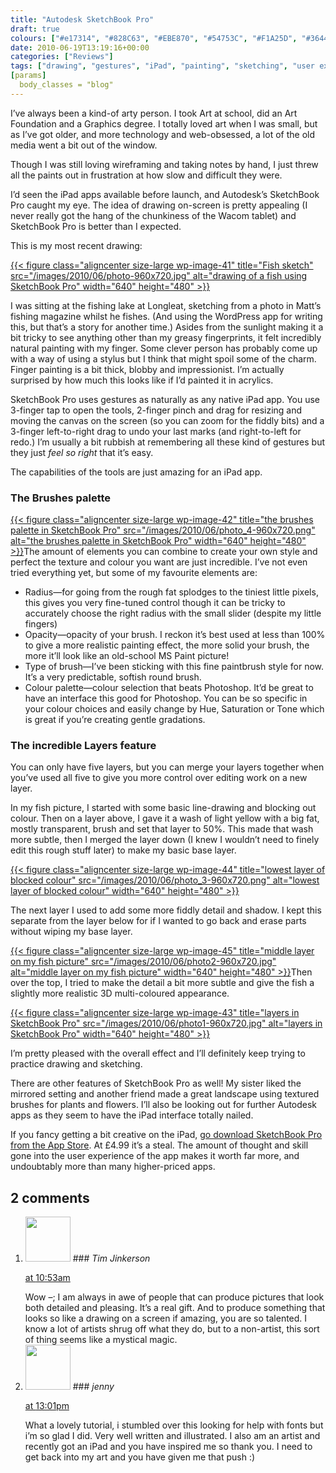 ```yaml
---
title: "Autodesk SketchBook Pro"
draft: true
colours: ["#e17314", "#828C63", "#EBE870", "#54753C", "#F1A25D", "#36442c", "#EBE870"]
date: 2010-06-19T13:19:16+00:00
categories: ["Reviews"]
tags: ["drawing", "gestures", "iPad", "painting", "sketching", "user experience"]
[params]
  body_classes = "blog"
---
```


I’ve always been a kind-of arty person. I took Art at school, did an Art Foundation and a Graphics degree. I totally loved art when I was small, but as I’ve got older, and more technology and web-obsessed, a lot of the old media went a bit out of the window.

Though I was still loving wireframing and taking notes by hand, I just threw all the paints out in frustration at how slow and difficult they were.

I’d seen the iPad apps available before launch, and Autodesk’s SketchBook Pro caught my eye. The idea of drawing on-screen is pretty appealing (I never really got the hang of the chunkiness of the Wacom tablet) and SketchBook Pro is better than I expected.

This is my most recent drawing:

[{{< figure class="aligncenter size-large wp-image-41" title="Fish sketch" src="/images/2010/06/photo-960x720.jpg" alt="drawing of a fish using SketchBook Pro" width="640" height="480" >}}](/images/2010/06/photo.jpg)

I was sitting at the fishing lake at Longleat, sketching from a photo in Matt’s fishing magazine whilst he fishes. (And using the WordPress app for writing this, but that’s a story for another time.) Asides from the sunlight making it a bit tricky to see anything other than my greasy fingerprints, it felt incredibly natural painting with my finger. Some clever person has probably come up with a way of using a stylus but I think that might spoil some of the charm. Finger painting is a bit thick, blobby and impressionist. I’m actually surprised by how much this looks like if I’d painted it in acrylics.

SketchBook Pro uses gestures as naturally as any native iPad app. You use 3-finger tap to open the tools, 2-finger pinch and drag for resizing and moving the canvas on the screen (so you can zoom for the fiddly bits) and a 3-finger left-to-right drag to undo your last marks (and right-to-left for redo.) I’m usually a bit rubbish at remembering all these kind of gestures but they just *feel so right* that it’s easy.

The capabilities of the tools are just amazing for an iPad app.

### The Brushes palette

[{{< figure class="aligncenter size-large wp-image-42" title="the brushes palette in SketchBook Pro" src="/images/2010/06/photo_4-960x720.png" alt="the brushes palette in SketchBook Pro" width="640" height="480" >}}](/images/2010/06/photo_4.png)The amount of elements you can combine to create your own style and perfect the texture and colour you want are just incredible. I’ve not even tried everything yet, but some of my favourite elements are:

* Radius—for going from the rough fat splodges to the tiniest little pixels, this gives you very fine-tuned control though it can be tricky to accurately choose the right radius with the small slider (despite my little fingers)
* Opacity—opacity of your brush. I reckon it’s best used at less than 100% to give a more realistic painting effect, the more solid your brush, the more it’ll look like an old-school MS Paint picture!
* Type of brush—I’ve been sticking with this fine paintbrush style for now. It’s a very predictable, softish round brush.
* Colour palette—colour selection that beats Photoshop. It’d be great to have an interface this good for Photoshop. You can be so specific in your colour choices and easily change by Hue, Saturation or Tone which is great if you’re creating gentle gradations.

### The incredible Layers feature

You can only have five layers, but you can merge your layers together when you’ve used all five to give you more control over editing work on a new layer.

In my fish picture, I started with some basic line-drawing and blocking out colour. Then on a layer above, I gave it a wash of light yellow with a big fat, mostly transparent, brush and set that layer to 50%. This made that wash more subtle, then I merged the layer down (I knew I wouldn’t need to finely edit this rough stuff later) to make my basic base layer.

[{{< figure class="aligncenter size-large wp-image-44" title="lowest layer of blocked colour" src="/images/2010/06/photo_3-960x720.png" alt="lowest layer of blocked colour" width="640" height="480" >}}](/images/2010/06/photo_3.png)

The next layer I used to add some more fiddly detail and shadow. I kept this separate from the layer below for if I wanted to go back and erase parts without wiping my base layer.

[{{< figure class="aligncenter size-large wp-image-45" title="middle layer on my fish picture" src="/images/2010/06/photo2-960x720.jpg" alt="middle layer on my fish picture" width="640" height="480" >}}](/images/2010/06/photo2.jpg)Then over the top, I tried to make the detail a bit more subtle and give the fish a slightly more realistic 3D multi-coloured appearance.

[{{< figure class="aligncenter size-large wp-image-43" title="layers in SketchBook Pro" src="/images/2010/06/photo1-960x720.jpg" alt="layers in SketchBook Pro" width="640" height="480" >}}](/images/2010/06/photo1.jpg)

I’m pretty pleased with the overall effect and I’ll definitely keep trying to practice drawing and sketching.

There are other features of SketchBook Pro as well! My sister liked the mirrored setting and another friend made a great landscape using textured brushes for plants and flowers. I’ll also be looking out for further Autodesk apps as they seem to have the iPad interface totally nailed.

If you fancy getting a bit creative on the iPad, [go download SketchBook Pro from the App Store](http://itunes.apple.com/us/app/sketchbook-pro/id364253478?mt=8 "SketchBook Pro on iTunes"). At £4.99 it’s a steal. The amount of thought and skill gone into the user experience of the app makes it worth far more, and undoubtably more than many higher-priced apps.

## 2 comments

<ol class="commentlist">
	<li class="comment even thread-even depth-1" id="li-comment-2">
			<div class="comment-author vcard">
			<img alt='' src='https://secure.gravatar.com/avatar/43a227fd13ab170ac3b530731104264b?s=72&amp;d=mm&amp;r=g' srcset='https://secure.gravatar.com/avatar/43a227fd13ab170ac3b530731104264b?s=144&amp;d=mm&amp;r=g 2x' class='avatar avatar-72 photo' height='72' width='72' />
### <cite class="fn">Tim Jinkerson</cite>
		</div>
		<aside class="comment-meta commentmetadata"><p><a href="#comment-2"><time datetime="2010-06-21T10:53:54+00:00" pubdate class="published">
		 at <span class="hours">10:53am</span></time></a></p>
	</aside>
	<div class="comment-entry">
		Wow –; I am always in awe of people that can produce pictures that look both detailed and pleasing. It’s a real gift. And to produce something that looks so like a drawing on a screen if amazing, you are so talented. I know a lot of artists shrug off what they do, but to a non-artist, this sort of thing seems like a mystical magic.
	</div>
</li>
	<li class="comment odd alt thread-odd thread-alt depth-1" id="li-comment-3">
			<div class="comment-author vcard">
			<img alt='' src='https://secure.gravatar.com/avatar/7c7e0094e768ba1b837e1d05304fc37b?s=72&amp;d=mm&amp;r=g' srcset='https://secure.gravatar.com/avatar/7c7e0094e768ba1b837e1d05304fc37b?s=144&amp;d=mm&amp;r=g 2x' class='avatar avatar-72 photo' height='72' width='72' />
### <cite class="fn">jenny</cite>
		</div>
		<aside class="comment-meta commentmetadata"><p><a href="#comment-3"><time datetime="2012-03-12T13:01:13+00:00" pubdate class="published">
		 at <span class="hours">13:01pm</span></time></a></p>
	</aside>
	<div class="comment-entry">
		What a lovely tutorial, i stumbled over this looking for help with fonts but i’m so glad I did.  Very well written and illustrated.  I also am an artist and recently got an iPad and you have inspired me so thank you.  I need to get back into my art and you have given me that push :)
	</div>
</li>
</ol>

